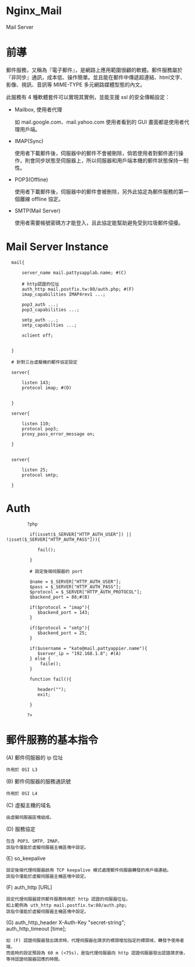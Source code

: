 # Nginx_Mail
Mail Server

# 前導

郵件服務，又稱為『電子郵件』，是網路上應用範圍很顧的軟體。郵件服務屬於『非同步』通訊，成本低、操作簡單。並且能在郵件中傳遞超連結、html文字、影像、視訊、音訊等 MIME-TYPE 多元網路媒體型態的內文。

此服務有 4 種軟體套件可以實現其實例，並能支援 ssl 的安全傳輸設定：

* Mailbox, 使用者代理

  如 mail.google.com、mail.yahoo.com
  使用者看到的 GUI 畫面都是使用者代理用戶端。

* IMAP(Sync)

  使用者下載郵件後，伺服器中的郵件不會被刪除，倘若使用者對郵件進行操作，則會同步狀態至伺服器上，所以伺服器和用戶端本機的郵件狀態保持一制性。

* POP3(Offline)

   使用者下載郵件後，伺服器中的郵件會被刪除，另外此協定為郵件服務的第一個離線 offline 協定。
   
* SMTP(Mail Server)

   使用者需要帳號密碼方才能登入，且此協定能幫助避免受到垃圾郵件侵擾。

# Mail Server Instance

      mail{

          server_name mail.pattysapplab.name; #(C)

          # http認證的位址
          auth_http mail.postfix.tw:80/auth.php; #(F)
          imap_capabilities IMAP4rev1 ...;

          pop3_auth ...;
          pop3_capabilities ...;

          smtp_auth ...;
          smtp_capabilties ...;

          xclient off;


      }

      # 針對三台虛擬機的郵件協定設定

      server{

          listen 143;
          protocol imap; #(D)


      }

      server{

          listen 110;
          protocol pop3;
          proxy_pass_error_message on;

      }


      server{

          listen 25;
          protocol smtp;

      }

# Auth

            ?php

             if(isset($_SERVER["HTTP_AUTH_USER"]) || !isset($_SERVER["HTTP_AUTH_PASS"])){

                fail();

             } 

             # 設定後端伺服器的 port

             $name = $_SERVER["HTTP_AUTH_USER"];
             $pass = $_SERVER["HTTP_AUTH_PASS"];
             $protocol = $_SERVER["HTTP_AUTH_PROTOCOL"];
             $backend_port = 88;#(B)

             if($protocol = "imap"){
                $backend_port = 143;
             }

             if($protocol = "smtp"){
                $backend_port = 25;
             }

             if($username = "kate@mail.pattyappier.name"){
                $server_ip = "192.168.1.8"; #(A)
             } else {
                 faile();
             }

             function fail(){

                header("");
                exit;

             }

            ?>

# 郵件服務的基本指令

(A) 郵件伺服器的 ip 位址

    作用於 OSI L3

(B) 郵件伺服器的服務通訊號

    作用於 OSI L4


(C) 虛擬主機的域名
    
    由虛擬伺服器區塊組成。
    
(D) 服務協定

    包含 POP3、SMTP、IMAP。
    該指令僅能於虛擬伺服器主機區塊中設定。
    
(E) so_keepalive

    設定後端代理伺服器啟用 TCP keepalive 模式處理郵件伺服器轉發的用戶端連結。
    該指令僅能於虛擬伺服器主機區塊中設定。

(F) auth_http [URL]

    設定代理伺服器提供郵件服務時用於 http 認證的伺服器位址。
    如上範例為 uth_http mail.postfix.tw:80/auth.php;
    該指令僅能於虛擬伺服器主機區塊中設定。
    
(G) auth_http_header X-Auth-Key "secret-string";  
      auth_http_timeout [time];

    如 (F) 認證伺服器發出請求時，代理伺服器在請求的標頭增加指定的標頭域，轉發予使用者端。
    而逾時的設定預設為 60 m (<75s)，是指代理伺服器向 http 認證伺服器發出認證請求後，等待認證伺服器回應的時間。 

